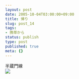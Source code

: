 ```yaml
---
layout: post
date: 2005-10-04T03:00:00+09:00
title: 帰り
slug: post_14
tags:
- 携帯から
status: publish
type: post
published: true
meta: {}
---
```

<div class="caption">半蔵門線
</div>
<div class="photo"><img src="http://wo.skr.jp/images/uploads/blog-photo-1128435219.6-0.jpg" /></div>

